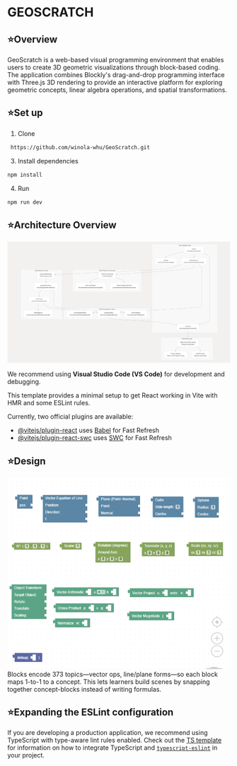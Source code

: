 # GEOSCRATCH
## ⭐Overview
GeoScratch is a web-based visual programming environment that enables users to create 3D geometric visualizations through block-based coding. The application combines Blockly's drag-and-drop programming interface with Three.js 3D rendering to provide an interactive platform for exploring geometric concepts, linear algebra operations, and spatial transformations.

## ⭐Set up
1) Clone
```bash
 https://github.com/winola-whu/GeoScratch.git
```

3) Install dependencies
```bash
npm install
```

4) Run
```bash
npm run dev
```

## ⭐Architecture Overview
![image alt](https://github.com/winola-whu/GeoScratch/blob/df920a902a9297827534a3f5303a8a299529b9bf/Screenshot%202025-10-25%20164246.png)
   
We recommend using **Visual Studio Code (VS Code)** for development and debugging.

This template provides a minimal setup to get React working in Vite with HMR and some ESLint rules.

Currently, two official plugins are available:

- [@vitejs/plugin-react](https://github.com/vitejs/vite-plugin-react/blob/main/packages/plugin-react) uses [Babel](https://babeljs.io/) for Fast Refresh
- [@vitejs/plugin-react-swc](https://github.com/vitejs/vite-plugin-react/blob/main/packages/plugin-react-swc) uses [SWC](https://swc.rs/) for Fast Refresh

## ⭐Design 
![image alt](https://github.com/winola-whu/GeoScratch/blob/c15fb9d93a509c56216e73aff8c0aea6549cebe3/Block%20Design.png)
Blocks encode 373 topics—vector ops, line/plane forms—so each block maps 1-to-1 to a concept. This lets learners build scenes by snapping together concept-blocks instead of writing formulas.

## ⭐Expanding the ESLint configuration

If you are developing a production application, we recommend using TypeScript with type-aware lint rules enabled. Check out the [TS template](https://github.com/vitejs/vite/tree/main/packages/create-vite/template-react-ts) for information on how to integrate TypeScript and [`typescript-eslint`](https://typescript-eslint.io) in your project.



